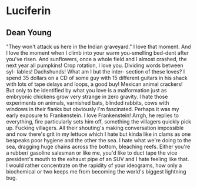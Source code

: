 # Luciferin
## Dean Young
"They won't attack us here in the Indian graveyard."
I love that moment. And I love the moment
when I climb into your warm you-smelling
bed-dent after you've risen. And sunflowers,
once a whole field and I almost crashed,
the next year all pumpkins! Crop rotation,
I love you. Dividing words between syl-
lables! Dachshunds! What am I but the inter-
section of these loves? I spend 35 dollars on a CD
of some guy with 15 different guitars in his shack
with lots of tape delays and loops, a good buy!
Mexican animal crackers! But only to be identified
by what you love is a malformation just as
embryonic chickens grow very strange in zero
gravity. I hate those experiments on animals,
varnished bats, blinded rabbits, cows
with windows in their flanks but obviously
I'm fascinated. Perhaps it was my early exposure
to Frankenstein. I love Frankenstein! Arrgh,
he replies to everything, fire particularly
sets him off, something the villagers quickly
pick up. Fucking villagers. All their shouting's
making conversation impossible and now
there's grit in my lettuce which I hate
but kinda like in clams as one bespeaks
poor hygiene and the other the sea.
I hate what we're doing to the sea,
dragging huge chains across the bottom,
bleaching reefs. Either you're a rubber/
gasoline salesman or like me, you'd like
to duct tape the vice president's mouth
to the exhaust pipe of an SUV and I hate
feeling like that. I would rather concentrate
on the rapidity of your ideograms, how
only a biochemical or two keeps me
from becoming the world's biggest lightning bug.